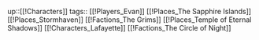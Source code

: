up::[[!Characters]]
tags:: [[!Players_Evan]] [[!Places_The Sapphire Islands]] [[!Places_Stormhaven]] [[!Factions_The Grims]] [[!Places_Temple of Eternal Shadows]] [[!Characters_Lafayette]] [[!Factions_The Circle of Night]]

